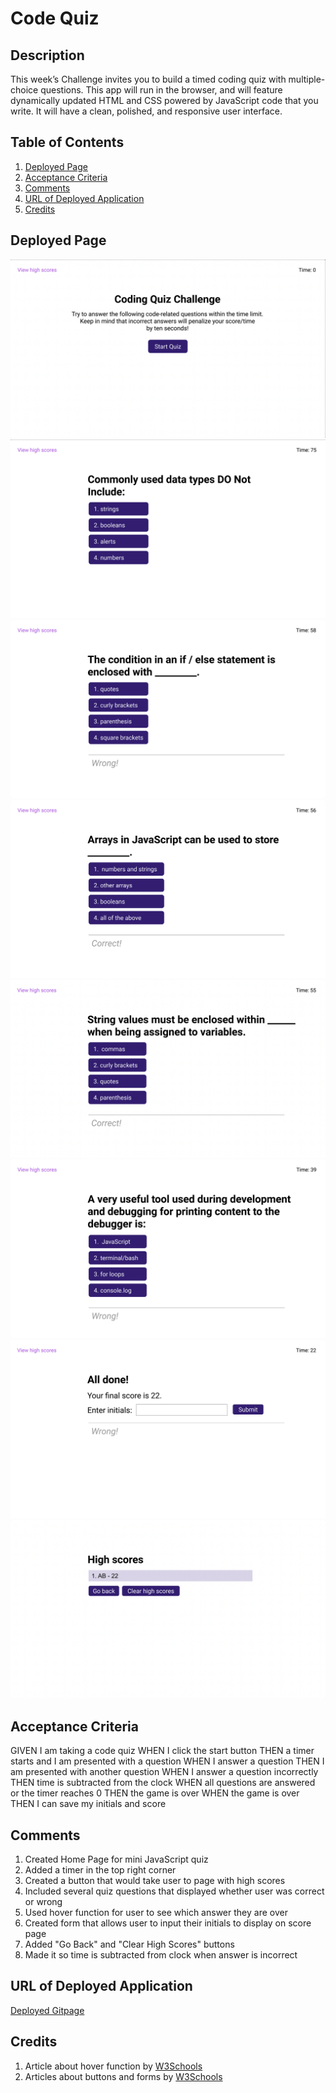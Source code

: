 # Code Quiz

## Description

This week’s Challenge invites you to build a timed coding quiz with multiple-choice questions. This app will run in the browser, and will feature dynamically updated HTML and CSS powered by JavaScript code that you write. It will have a clean, polished, and responsive user interface.

## Table of Contents

1. [Deployed Page](#deployed-page)
2. [Acceptance Criteria](#acceptance-criteria)
3. [Comments](#comments)
4. [URL of Deployed Application](#url-of-deployed-application)
5. [Credits](#credits)

## Deployed Page

<img src = "./assets/images/deployed-page1.png">
<img src = "./assets/images/deployed-page2.png">
<img src = "./assets/images/deployed-page3.png">
<img src = "./assets/images/deployed-page4.png">
<img src = "./assets/images/deployed-page5.png">
<img src = "./assets/images/deployed-page6.png">
<img src = "./assets/images/deployed-page7.png">
<img src = "./assets/images/deployed-page8.png">

## Acceptance Criteria

GIVEN I am taking a code quiz
WHEN I click the start button
THEN a timer starts and I am presented with a question
WHEN I answer a question
THEN I am presented with another question
WHEN I answer a question incorrectly
THEN time is subtracted from the clock
WHEN all questions are answered or the timer reaches 0
THEN the game is over
WHEN the game is over
THEN I can save my initials and score

## Comments

1. Created Home Page for mini JavaScript quiz
2. Added a timer in the top right corner
3. Created a button that would take user to page with high scores
4. Included several quiz questions that displayed whether user was correct or wrong
5. Used hover function for user to see which answer they are over
6. Created form that allows user to input their initials to display on score page
7. Added "Go Back" and "Clear High Scores" buttons
8. Made it so time is subtracted from clock when answer is incorrect

## URL of Deployed Application

[Deployed Gitpage](https://nverhulp.github.io/code-quiz/)

## Credits

1. Article about hover function by [W3Schools](https://www.w3schools.com/cssref/sel_hover.asp)
2. Articles about buttons and forms by [W3Schools](https://www.w3schools.com/js/js_input_examples.asp)